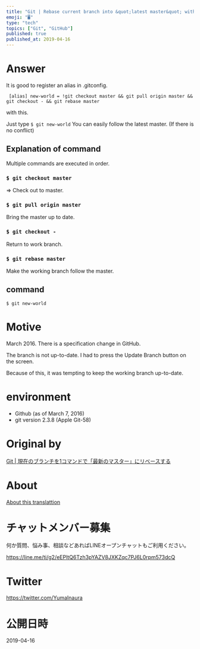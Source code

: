 ```yaml
---
title: "Git | Rebase current branch into &quot;latest master&quot; with one co"
emoji: "🖥"
type: "tech"
topics: ["Git", "GitHub"]
published: true
published_at: 2019-04-16
---
```


# Answer 

It is good to register an alias in .gitconfig.

     [alias] new-world = !git checkout master && git pull origin master && git checkout - && git rebase master 

with this.

Just type `$ git new-world` You can easily follow the latest master. (If there is no conflict)

## Explanation of command 

Multiple commands are executed in order.

### `$ git checkout master` 
 

=\> Check out to master.

### `$ git pull origin master` 
 

Bring the master up to date.

### `$ git checkout -` 
 

Return to work branch.

### `$ git rebase master` 
 

Make the working branch follow the master.

## command 

`$ git new-world`

 
# Motive 

March 2016. There is a specification change in GitHub.

The branch is not up-to-date. I had to press the Update Branch button on the screen.

Because of this, it was tempting to keep the working branch up-to-date.

# environment 

- Github (as of March 7, 2016) 
- git version 2.3.8 (Apple Git-58) 


# Original by
[Git | 現在のブランチを1コマンドで「最新のマスター」にリベースする](https://qiita.com/Yinaura/items/562b09ec4c7ad93ed2ab)

# About

[About this translattion](https://qiita.com/YumaInaura/items/7f6fd1e9310a6816469a)








<!-- Update From Qiita API -->

# チャットメンバー募集


何か質問、悩み事、相談などあればLINEオープンチャットもご利用ください。

https://line.me/ti/g2/eEPltQ6Tzh3pYAZV8JXKZqc7PJ6L0rpm573dcQ





# Twitter


https://twitter.com/YumaInaura


<!-- Update From Qiita API -->



# 公開日時

2019-04-16
